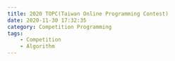 ```yaml
---
title: 2020 TOPC(Taiwan Online Programming Contest)
date: 2020-11-30 17:32:35
category: Competition Programming
tags: 
    - Competition
    - Algorithm 
---
```

